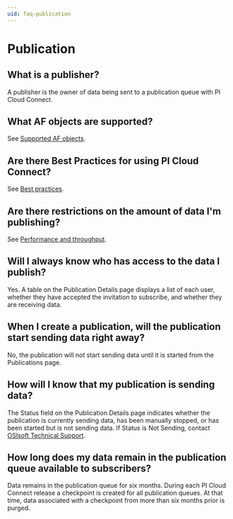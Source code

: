 ```yaml
---
uid: faq-publication
---
```


# Publication

## What is a publisher?
 
A publisher is the owner of data being sent to a publication queue with PI Cloud Connect.

## What AF objects are supported?
 
See [Supported AF objects](xref:support-af-objects).

## Are there Best Practices for using PI Cloud Connect?
 
See [Best practices](xref:best-practices).

## Are there restrictions on the amount of data I'm publishing?
 
See [Performance and throughput](xref:performance-and-throughput).

## Will I always know who has access to the data I publish?
 
Yes. A table on the Publication Details page displays a list of each user, whether they have accepted the invitation to subscribe, and whether they are receiving data.

## When I create a publication, will the publication start sending data right away?
 
No, the publication will not start sending data until it is started from the Publications page.

## How will I know that my publication is sending data?
 
The Status field on the Publication Details page indicates whether the publication is currently sending data, has been manually stopped, or has been started but is not sending data. If Status is Not Sending, contact [OSIsoft Technical Support](https://my.osisoft.com).

## How long does my data remain in the publication queue available to subscribers?
 
Data remains in the publication queue for six months. During each PI Cloud Connect release a checkpoint is created for all publication queues. At that time, data associated with a checkpoint from more than six months prior is purged.
